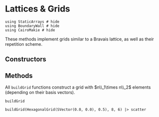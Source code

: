 # Lattices & Grids

```@example grids
using StaticArrays # hide
using BoundaryWall # hide
using CairoMakie # hide
```

These methods implement grids similar to a Bravais lattice, as well as 
their repetition scheme.

## Constructors

## Methods

All `buildGrid` functions construct a grid with $n\\_1\times n\\_2$ 
elements (depending on their basis vectors).

```@docs
buildGrid
```

```@example grids
buildGrid(HexagonalGrid(SVector(0.0, 0.0), 0.5), 8, 6) |> scatter
```
